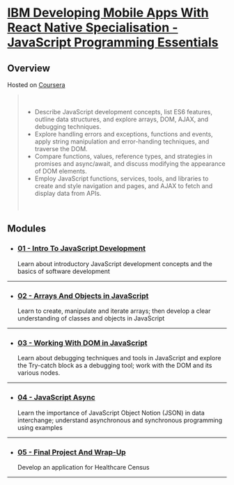# [IBM Developing Mobile Apps With React Native Specialisation - JavaScript Programming Essentials](https://www.coursera.org/learn/javascript-programming-essentials?specialization=developing-mobile-apps-with-react-native#outcomes)

## Overview

Hosted on [Coursera](https://www.coursera.org/)

> <br/>
>
> * Describe JavaScript development concepts, list ES6 features, outline data structures, and explore arrays, DOM, AJAX, and debugging techniques.
> * Explore handling errors and exceptions, functions and events, apply string manipulation and error-handing techniques, and traverse the DOM.
> * Compare functions, values, reference types, and strategies in promises and async/await, and discuss modifying the appearance of DOM elements.
> * Employ JavaScript functions, services, tools, and libraries to create and style navigation and pages, and AJAX to fetch and display data from APIs.
>
><br/>

## Modules

* ### [01 - Intro To JavaScript Development](./01-IntroToJavaScriptDevelopment/)
     Learn about introductory JavaScript development concepts and the basics of software development

<hr/>

* ### [02 - Arrays And Objects in JavaScript](./02-ArraysAndObjectsinJavaScript/)
    Learn to create, manipulate and iterate arrays; then develop a clear  understanding of classes and objects in JavaScript

<hr/>

* ### [03 - Working With DOM in JavaScript](./03-WorkingWithDOMInJavaScript/d)
    Learn about debugging techniques and tools in JavaScript and explore the Try-catch block as a debugging tool; work with the DOM and its various nodes.

<hr/>

* ### [04 - JavaScript Async](./04-JavascriptAsync/d)
    Learn the importance of JavaScript Object Notion (JSON) in data interchange; understand asynchronous and synchronous programming using examples

<hr/>

* ### [05 - Final Project And Wrap-Up](./05-FinalProjectAndWrapUp/)
    Develop an application for Healthcare Census


<hr/>
